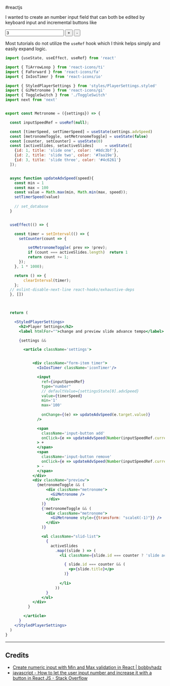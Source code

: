#reactjs 

I wanted to create an number input field that can both be edited by keyboard input and incremental buttons like

<input type='number' value=3 /> <button> + </button> <button> - </button>

Most tutorials do not utilize the `useRef` hook which I think helps simply and easily expand logic.

```jsx
import {useState, useEffect, useRef} from 'react'

import { TiArrowLoop } from 'react-icons/ti'
import { FaForward } from 'react-icons/fa'
import { IoIosTimer } from 'react-icons/io'

import { StyledPlayerSettings } from 'styles/PlayerSettings.styled'
import { GiMetronome } from 'react-icons/gi'
import { ToggleSwitch } from './ToggleSwitch'
import next from 'next'


export const Metronome = ({settings}) => {

  const inputSpeedRef = useRef(null);

  const [timerSpeed, setTimerSpeed] = useState(settings.advSpeed)
  const [metronomeToggle, setMetronomeToggle] = useState(false)
  const [counter, setCounter] = useState(0)
  const [activeSlides, setactiveSlides]     = useState([
    {id: 1, title: 'slide one', color: '#8dc3bf'},
    {id: 2, title: 'slide two', color: '#7aa19e'}, 
    {id: 3, title: 'slide three', color: '#4c6261'}
  ]);


  async function updateAdvSpeed(speed){
    const min = 1
    const max = 100
    const value = Math.max(min, Math.min(max, speed));
    setTimerSpeed(value)
    
    // set_database
  }


  useEffect(() => {

    const timer = setInterval(() => { 
      setCounter(count => {

          setMetronomeToggle( prev => !prev);
          if (count === activeSlides.length)  return 1
          return count += 1;
      });
    }, 1 * 1000);

    return () => {              
        clearInterval(timer);  
    };  
  // eslint-disable-next-line react-hooks/exhaustive-deps
  }, [])
  


  return (

    <StyledPlayerSettings>
      <h2>Player Settings</h2>
      <label htmlFor="">change and preview slide advance tempo</label>

      {settings && 

        <article className='settings'>


            <div className="form-item timer">
              <IoIosTimer className='iconTimer'/>

              <input 
                ref={inputSpeedRef}
                type="number" 
                // defaultValue={settingsState[0].advSpeed}
                value={timerSpeed}
                min='1'
                max='100'
                
                onChange={(e) => updateAdvSpeed(e.target.value)}
              />

              <span 
                className='input-button add'  
                onClick={e => updateAdvSpeed(Number(inputSpeedRef.current.value) + 1)}   
              > + 
              </span>
              <span 
                className='input-button remove' 
                onClick={e => updateAdvSpeed(Number(inputSpeedRef.current.value) + -1)}   
              > - 
              </span>
            </div>
            <div className="preview">
              {metronomeToggle && (
                  <div className="metronome">
                    <GiMetronome />
                  </div>
                )}
                {!metronomeToggle && (
                  <div className="metronome">
                    <GiMetronome style={{transform: "scaleX(-1)"}} />
                  </div>  
                )}

                <ul className="slid-list">
                  {
                    activeSlides
                      .map((slide ) => (
                        <li className={slide.id === counter ? 'slide active' : 'slide'} key={slide.id} style={{backgroundColor: slide.color}}>

                          { slide.id === counter && (
                            <p>{slide.title}</p>
                          )}
                          
                        </li>
                      ))
                  }
                </ul>
            </div>
          }

        </article>
      }
    </StyledPlayerSettings>
  )
}

```

---
## Credits
- [Create numeric input with Min and Max validation in React | bobbyhadz](https://bobbyhadz.com/blog/react-number-input-min-max)
- [javascript - How to let the user input number and increase it with a button in React JS - Stack Overflow](https://stackoverflow.com/questions/61530157/how-to-let-the-user-input-number-and-increase-it-with-a-button-in-react-js)
